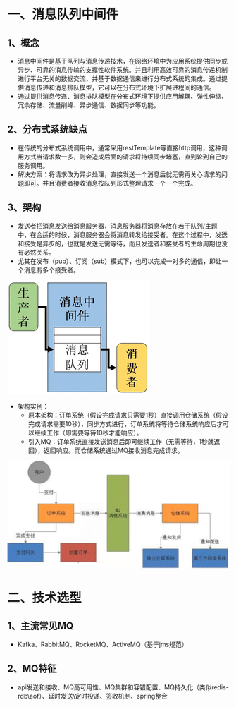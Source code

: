 # 一、消息队列中间件

## 1、概念

- 消息中间件是基于队列与消息传递技术，在网络环境中为应用系统提供同步或异步、可靠的消息传输的支撑性软件系统。并且利用高效可靠的消息传递机制进行平台无关的数据交流，并基于数据通信来进行分布式系统的集成。通过提供消息传递和消息排队模型，它可以在分布式环境下扩展进程间的通信。
- 通过提供消息传递、消息排队模型在分布式环境下提供应用解耦、弹性伸缩、冗余存储、流量削峰、异步通信、数据同步等功能。

## 2、分布式系统缺点

- 在传统的分布式系统调用中，通常采用restTemplate等直接http调用，这种调用方式当请求数一多，则会造成后面的请求将持续同步堵塞，直到轮到自己的服务调用。
- 解决方案：将请求改为异步处理，直接发送一个消息后就无需再关心请求的问题即可。并且消费者接收消息按队列形式整理请求一个一个完成。

## 3、架构

- 发送者把消息发送给消息服务器，消息服务器将消息存放在若干队列/主题中，在合适的时候，消息服务器会将消息转发给接受者。在这个过程中，发送和接受是异步的，也就是发送无需等待，而且发送者和接受者的生命周期也没有必然关系。
- 尤其在发布（pub）、订阅（sub）模式下，也可以完成一对多的通信，即让一个消息有多个接受者。

 

![clipboard.png](%E5%9F%BA%E6%9C%AC%E6%A6%82%E5%BF%B5.assets/clip_image002.gif)

- 架构实例：
    - 原本架构：订单系统（假设完成请求只需要1秒）直接调用仓储系统（假设完成请求需要10秒），同步方式进行，订单系统将等待仓储系统响应后才可以继续工作（即需要等待10秒才能响应）。
    - 引入MQ：订单系统直接发送消息后即可继续工作（无需等待，1秒就返回），返回响应。而仓储系统通过MQ接收消息完成请求。

![clipboard.png](%E5%9F%BA%E6%9C%AC%E6%A6%82%E5%BF%B5.assets/clip_image004.gif)

 

# 二、技术选型

## 1、主流常见MQ

- Kafka、RabbitMQ、RocketMQ、ActiveMQ（基于jms规范）

## 2、MQ特征

- api发送和接收、MQ高可用性、MQ集群和容错配置、MQ持久化（类似redis-rdb\aof）、延时发送\定时投递、签收机制、spring整合

 

 